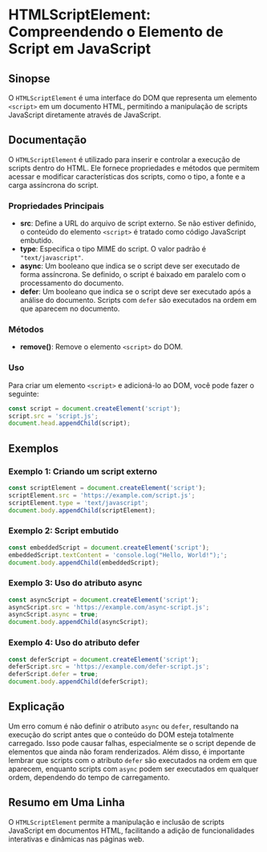 <!--
Meta Description: # HTMLScriptElement: Compreendendo o Elemento de Script em JavaScript ## Sinopse O `HTMLScriptElement` é uma interface do DOM que representa um elemen...
Meta Keywords: script, javascript, document, que, scripts
-->

# HTMLScriptElement: Compreendendo o Elemento de Script em JavaScript

## Sinopse
O `HTMLScriptElement` é uma interface do DOM que representa um elemento `<script>` em um documento HTML, permitindo a manipulação de scripts JavaScript diretamente através de JavaScript.

## Documentação
O `HTMLScriptElement` é utilizado para inserir e controlar a execução de scripts dentro do HTML. Ele fornece propriedades e métodos que permitem acessar e modificar características dos scripts, como o tipo, a fonte e a carga assíncrona do script. 

### Propriedades Principais
- **src**: Define a URL do arquivo de script externo. Se não estiver definido, o conteúdo do elemento `<script>` é tratado como código JavaScript embutido.
- **type**: Especifica o tipo MIME do script. O valor padrão é `"text/javascript"`.
- **async**: Um booleano que indica se o script deve ser executado de forma assíncrona. Se definido, o script é baixado em paralelo com o processamento do documento.
- **defer**: Um booleano que indica se o script deve ser executado após a análise do documento. Scripts com `defer` são executados na ordem em que aparecem no documento.

### Métodos
- **remove()**: Remove o elemento `<script>` do DOM.

### Uso
Para criar um elemento `<script>` e adicioná-lo ao DOM, você pode fazer o seguinte:

```javascript
const script = document.createElement('script');
script.src = 'script.js';
document.head.appendChild(script);
```

## Exemplos
### Exemplo 1: Criando um script externo
```javascript
const scriptElement = document.createElement('script');
scriptElement.src = 'https://example.com/script.js';
scriptElement.type = 'text/javascript';
document.body.appendChild(scriptElement);
```

### Exemplo 2: Script embutido
```javascript
const embeddedScript = document.createElement('script');
embeddedScript.textContent = 'console.log("Hello, World!");';
document.body.appendChild(embeddedScript);
```

### Exemplo 3: Uso do atributo async
```javascript
const asyncScript = document.createElement('script');
asyncScript.src = 'https://example.com/async-script.js';
asyncScript.async = true;
document.body.appendChild(asyncScript);
```

### Exemplo 4: Uso do atributo defer
```javascript
const deferScript = document.createElement('script');
deferScript.src = 'https://example.com/defer-script.js';
deferScript.defer = true;
document.body.appendChild(deferScript);
```

## Explicação
Um erro comum é não definir o atributo `async` ou `defer`, resultando na execução do script antes que o conteúdo do DOM esteja totalmente carregado. Isso pode causar falhas, especialmente se o script depende de elementos que ainda não foram renderizados. Além disso, é importante lembrar que scripts com o atributo `defer` são executados na ordem em que aparecem, enquanto scripts com `async` podem ser executados em qualquer ordem, dependendo do tempo de carregamento.

## Resumo em Uma Linha
O `HTMLScriptElement` permite a manipulação e inclusão de scripts JavaScript em documentos HTML, facilitando a adição de funcionalidades interativas e dinâmicas nas páginas web.